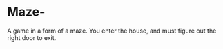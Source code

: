 # Maze-
A game in a form of a maze. You enter the house, and must figure out the right door to exit. 
